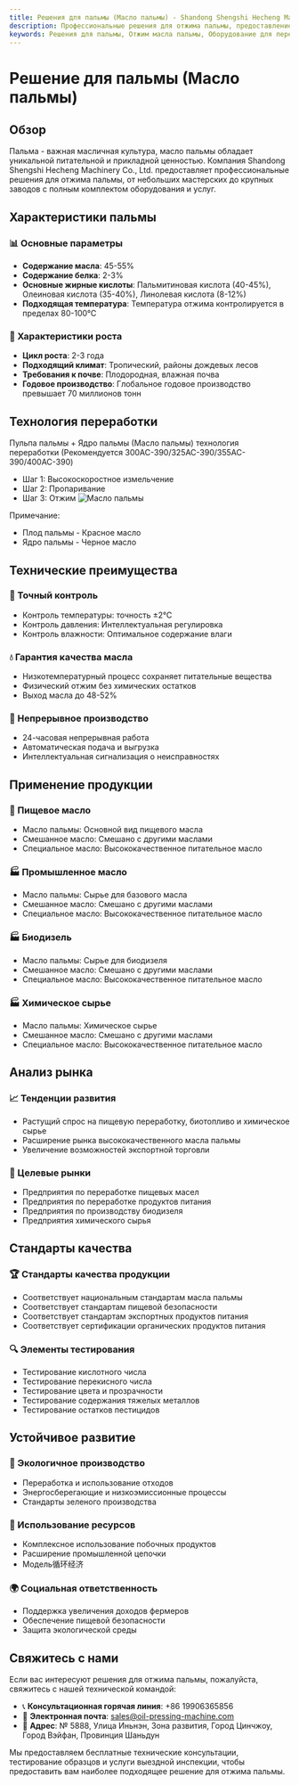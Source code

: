 ```yaml
---
title: Решения для пальмы (Масло пальмы) - Shandong Shengshi Hecheng Machinery Co., Ltd.
description: Профессиональные решения для отжима пальмы, предоставление оборудования и технических услуг по переработке масла пальмы, содержание масла 45-55%, использование подходящего процесса отжима для выделения промышленных применений, удовлетворяющие различные потребности от небольших мастерских до крупных заводов.
keywords: Решения для пальмы, Отжим масла пальмы, Оборудование для переработки пальмы, Линия производства масла пальмы, Пресс для масла пальмы, Экстракция масла пальмы, Переработка масличных семян пальмы, Оборудование для отжима масла пальмы, Оборудование для производства масла пальмы, Завод по переработке масла пальмы
---
```


# Решение для пальмы (Масло пальмы)

## Обзор

Пальма - важная масличная культура, масло пальмы обладает уникальной питательной и прикладной ценностью. Компания Shandong Shengshi Hecheng Machinery Co., Ltd. предоставляет профессиональные решения для отжима пальмы, от небольших мастерских до крупных заводов с полным комплектом оборудования и услуг.

## Характеристики пальмы

### 📊 Основные параметры
- **Содержание масла**: 45-55%
- **Содержание белка**: 2-3%
- **Основные жирные кислоты**: Пальмитиновая кислота (40-45%), Олеиновая кислота (35-40%), Линолевая кислота (8-12%)
- **Подходящая температура**: Температура отжима контролируется в пределах 80-100℃

### 🌱 Характеристики роста
- **Цикл роста**: 2-3 года
- **Подходящий климат**: Тропический, районы дождевых лесов
- **Требования к почве**: Плодородная, влажная почва
- **Годовое производство**: Глобальное годовое производство превышает 70 миллионов тонн

## Технология переработки

Пульпа пальмы + Ядро пальмы (Масло пальмы) технология переработки (Рекомендуется 300AC-390/325AC-390/355AC-390/400AC-390)
 + Шаг 1: Высокоскоростное измельчение
 + Шаг 2: Пропаривание
 + Шаг 3: Отжим
![Масло пальмы](/images/棕榈果肉_棕榈仁热榨工艺_Hot%20pressing%20process%20of%20palm%20pulp_palm%20kernel_.png)

Примечание:
 + Плод пальмы - Красное масло   
 + Ядро пальмы - Черное масло

## Технические преимущества

### 🎯 Точный контроль
- Контроль температуры: точность ±2℃
- Контроль давления: Интеллектуальная регулировка
- Контроль влажности: Оптимальное содержание влаги

### 💧 Гарантия качества масла
- Низкотемпературный процесс сохраняет питательные вещества
- Физический отжим без химических остатков
- Выход масла до 48-52%

### 🔄 Непрерывное производство
- 24-часовая непрерывная работа
- Автоматическая подача и выгрузка
- Интеллектуальная сигнализация о неисправностях

## Применение продукции

### 🍳 Пищевое масло
- Масло пальмы: Основной вид пищевого масла
- Смешанное масло: Смешано с другими маслами
- Специальное масло: Высококачественное питательное масло

### 🏭 Промышленное масло
- Масло пальмы: Сырье для базового масла
- Смешанное масло: Смешано с другими маслами
- Специальное масло: Высококачественное питательное масло

### 🏭 Биодизель
- Масло пальмы: Сырье для биодизеля
- Смешанное масло: Смешано с другими маслами
- Специальное масло: Высококачественное питательное масло

### 🏭 Химическое сырье
- Масло пальмы: Химическое сырье
- Смешанное масло: Смешано с другими маслами
- Специальное масло: Высококачественное питательное масло

## Анализ рынка

### 📈 Тенденции развития
- Растущий спрос на пищевую переработку, биотопливо и химическое сырье
- Расширение рынка высококачественного масла пальмы
- Увеличение возможностей экспортной торговли

### 🎯 Целевые рынки
- Предприятия по переработке пищевых масел
- Предприятия по переработке продуктов питания
- Предприятия по производству биодизеля
- Предприятия химического сырья

## Стандарты качества

### 🏆 Стандарты качества продукции
- Соответствует национальным стандартам масла пальмы
- Соответствует стандартам пищевой безопасности
- Соответствует стандартам экспортных продуктов питания
- Соответствует сертификации органических продуктов питания

### 🔍 Элементы тестирования
- Тестирование кислотного числа
- Тестирование перекисного числа
- Тестирование цвета и прозрачности
- Тестирование содержания тяжелых металлов
- Тестирование остатков пестицидов

## Устойчивое развитие

### 🌱 Экологичное производство
- Переработка и использование отходов
- Энергосберегающие и низкоэмиссионные процессы
- Стандарты зеленого производства

### 🔄 Использование ресурсов
- Комплексное использование побочных продуктов
- Расширение промышленной цепочки
- Модель循环经济

### 🌍 Социальная ответственность
- Поддержка увеличения доходов фермеров
- Обеспечение пищевой безопасности
- Защита экологической среды

## Свяжитесь с нами

Если вас интересуют решения для отжима пальмы, пожалуйста, свяжитесь с нашей технической командой:

- 📞 **Консультационная горячая линия**: +86 19906365856
- 📧 **Электронная почта**: sales@oil-pressing-machine.com
- 📍 **Адрес**: № 5888, Улица Иньнэн, Зона развития, Город Цинчжоу, Город Вэйфан, Провинция Шаньдун

Мы предоставляем бесплатные технические консультации, тестирование образцов и услуги выездной инспекции, чтобы предоставить вам наиболее подходящее решение для отжима пальмы.